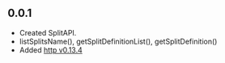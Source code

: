## 0.0.1

* Created SplitAPI.
* listSplitsName(), getSplitDefinitionList(), getSplitDefinition()
* Added [http v0.13.4](https://pub.dev/packages/http/versions/0.13.4)
